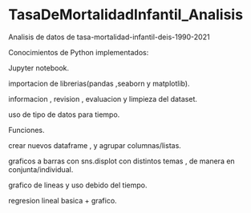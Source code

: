 # TasaDeMortalidadInfantil_Analisis
Analisis de datos de tasa-mortalidad-infantil-deis-1990-2021

Conocimientos de Python implementados:

Jupyter notebook.

importacion de librerias(pandas ,seaborn y matplotlib).

informacion , revision , evaluacion y limpieza del dataset.

uso de tipo de datos para tiempo.

Funciones.

crear nuevos dataframe , y agrupar columnas/listas.

graficos a barras con sns.displot con distintos temas , de manera en conjunta/individual.

grafico de lineas y uso debido del tiempo.

regresion lineal basica + grafico.
